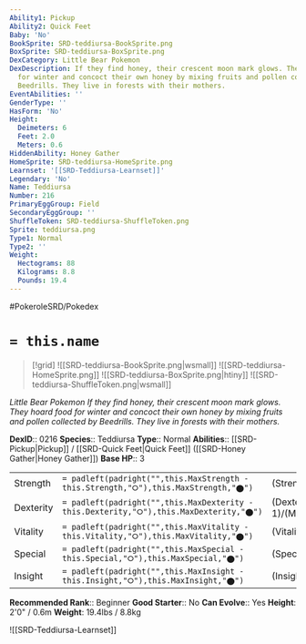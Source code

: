```yaml
---
Ability1: Pickup
Ability2: Quick Feet
Baby: 'No'
BookSprite: SRD-teddiursa-BookSprite.png
BoxSprite: SRD-teddiursa-BoxSprite.png
DexCategory: Little Bear Pokemon
DexDescription: If they find honey, their crescent moon mark glows. They hoard food
  for winter and concoct their own honey by mixing fruits and pollen collected by
  Beedrills. They live in forests with their mothers.
EventAbilities: ''
GenderType: ''
HasForm: 'No'
Height:
  Deimeters: 6
  Feet: 2.0
  Meters: 0.6
HiddenAbility: Honey Gather
HomeSprite: SRD-teddiursa-HomeSprite.png
Learnset: '[[SRD-Teddiursa-Learnset]]'
Legendary: 'No'
Name: Teddiursa
Number: 216
PrimaryEggGroup: Field
SecondaryEggGroup: ''
ShuffleToken: SRD-teddiursa-ShuffleToken.png
Sprite: teddiursa.png
Type1: Normal
Type2: ''
Weight:
  Hectograms: 88
  Kilograms: 8.8
  Pounds: 19.4
---
```


#PokeroleSRD/Pokedex

# `= this.name`

> [!grid]
> ![[SRD-teddiursa-BookSprite.png|wsmall]]
> ![[SRD-teddiursa-HomeSprite.png]]
> ![[SRD-teddiursa-BoxSprite.png|htiny]]
> ![[SRD-teddiursa-ShuffleToken.png|wsmall]]


*Little Bear Pokemon*
*If they find honey, their crescent moon mark glows. They hoard food for winter and concoct their own honey by mixing fruits and pollen collected by Beedrills. They live in forests with their mothers.*

**DexID**:: 0216
**Species**:: Teddiursa
**Type**:: Normal
**Abilities**:: [[SRD-Pickup|Pickup]] / [[SRD-Quick Feet|Quick Feet]] ([[SRD-Honey Gather|Honey Gather]])
**Base HP**:: 3

|           |                                                                                        |                                          |
| --------- | -------------------------------------------------------------------------------------- | ---------------------------------------- |
| Strength  | `= padleft(padright("",this.MaxStrength - this.Strength,"⭘"),this.MaxStrength,"⬤")`    | (Strength::2)/(MaxStrength::5)   |
| Dexterity | `= padleft(padright("",this.MaxDexterity - this.Dexterity,"⭘"),this.MaxDexterity,"⬤")` | (Dexterity:: 1)/(MaxDexterity::3) |
| Vitality  | `= padleft(padright("",this.MaxVitality - this.Vitality,"⭘"),this.MaxVitality,"⬤")`    | (Vitality::2)/(MaxVitality::4)   |
| Special   | `= padleft(padright("",this.MaxSpecial - this.Special,"⭘"),this.MaxSpecial,"⬤")`       | (Special::2)/(MaxSpecial::4)     |
| Insight   | `= padleft(padright("",this.MaxInsight - this.Insight,"⭘"),this.MaxInsight,"⬤")`       | (Insight::2)/(MaxInsight::4)     |


**Recommended Rank**:: Beginner
**Good Starter**:: No
**Can Evolve**:: Yes
**Height**: 2'0" / 0.6m
**Weight**: 19.4lbs / 8.8kg

![[SRD-Teddiursa-Learnset]]